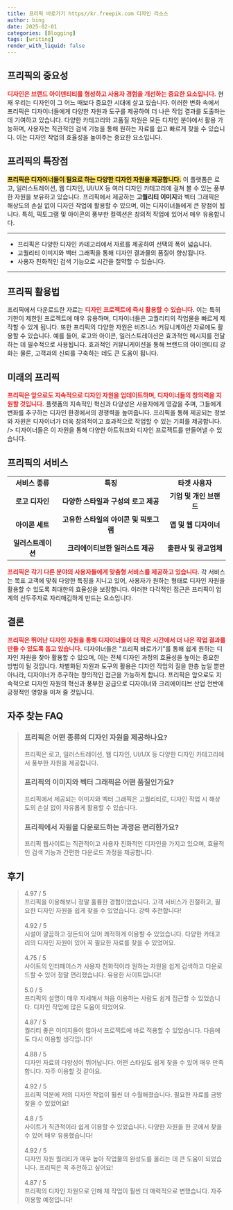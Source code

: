 ```yaml
---
title: 프리픽 바로가기 https//kr.freepik.com 디자인 리소스
author: bing
date: 2025-02-01
categories: [Blogging]
tags: [writing]
render_with_liquid: false
---
```



<h2 id='프리픽의 중요성'>프리픽의 중요성</h2>

<p><b><span style="color: #ee2323;">디자인은 브랜드 아이덴티티를 형성하고 사용자 경험을 개선하는 중요한 요소입니다.</span></b> 현재 우리는 디자인이 그 어느 때보다 중요한 시대에 살고 있습니다. 이러한 변화 속에서 프리픽은 디자이너들에게 다양한 자원과 도구를 제공하여 더 나은 작업 결과를 도출하는 데 기여하고 있습니다. 다양한 카테고리와 고품질 자원은 모든 디자인 분야에서 활용 가능하며, 사용자는 직관적인 검색 기능을 통해 원하는 자료를 쉽고 빠르게 찾을 수 있습니다. 이는 디자인 작업의 효율성을 높여주는 중요한 요소입니다.</p>

<h2 id='프리픽의 특장점'>프리픽의 특장점</h2>

<p><b><span style="background-color: #ffe066;">프리픽은 디자이너들이 필요로 하는 다양한 디자인 자원을 제공합니다.</span></b> 이 플랫폼은 로고, 일러스트레이션, 웹 디자인, UI/UX 등 여러 디자인 카테고리에 걸쳐 볼 수 있는 풍부한 자원을 보유하고 있습니다. 프리픽에서 제공하는 <b>고퀄리티 이미지</b>와 벡터 그래픽은 해상도의 손실 없이 디자인 작업에 활용할 수 있으며, 이는 디자이너들에게 큰 장점이 됩니다. 특히, 픽토그램 및 아이콘의 풍부한 컬렉션은 창의적 작업에 있어서 매우 유용합니다.</p>

<hr />

<ul>
    <li>프리픽은 다양한 디자인 카테고리에서 자료를 제공하여 선택의 폭이 넓습니다.</li>
    <li>고퀄리티 이미지와 벡터 그래픽을 통해 디자인 결과물의 품질이 향상됩니다.</li>
    <li>사용자 친화적인 검색 기능으로 시간을 절약할 수 있습니다.</li>
</ul>

<hr />

<h2 id='프리픽 활용법'>프리픽 활용법</h2>

<p>프리픽에서 다운로드한 자료는 <b><span style="color: #ee2323;">디자인 프로젝트에 즉시 활용할 수 있습니다.</span></b> 이는 특히 기한이 제한된 프로젝트에 매우 유용하며, 디자이너들은 고퀄리티의 작업물을 빠르게 제작할 수 있게 됩니다. 또한 프리픽의 다양한 자원은 비즈니스 커뮤니케이션 자료에도 활용할 수 있습니다. 예를 들어, 로고와 아이콘, 일러스트레이션은 효과적인 메시지를 전달하는 데 필수적으로 사용됩니다. 효과적인 커뮤니케이션을 통해 브랜드의 아이덴티티 강화는 물론, 고객과의 신뢰를 구축하는 데도 큰 도움이 됩니다.</p>

<h2 id='미래의 프리픽'>미래의 프리픽</h2>

<p><b><span style="color: #ee2323;">프리픽은 앞으로도 지속적으로 디자인 자원을 업데이트하며, 디자이너들의 창의력을 지원할 것입니다.</span></b> 플랫폼의 지속적인 혁신과 다양성은 사용자에게 영감을 주며, 그들에게 변화를 추구하는 디자인 환경에서의 경쟁력을 높여줍니다. 프리픽을 통해 제공되는 정보와 자원은 디자이너가 더욱 창의적이고 효과적으로 작업할 수 있는 기회를 제공합니다. /> 디자이너들은 이 자원을 통해 다양한 아트워크와 디자인 프로젝트를 만들어낼 수 있습니다.</p>

<h2 id='프리픽의 서비스'><h2 id='프리픽의 서비스'>프리픽의 서비스</h2>

<table>
    <tr>
        <td style="text-align: center; height: 17px;"><b>서비스 종류</b></td>
        <td style="text-align: center; height: 17px;"><b>특징</b></td>
        <td style="text-align: center; height: 17px;"><b>타겟 사용자</b></td>
    </tr>
    <tr>
        <td style="text-align: center; height: 17px;"><b>로고 디자인</b></td>
        <td style="text-align: center; height: 17px;"><b>다양한 스타일과 구성의 로고 제공</b></td>
        <td style="text-align: center; height: 17px;"><b>기업 및 개인 브랜드</b></td>
    </tr>
    <tr>
        <td style="text-align: center; height: 17px;"><b>아이콘 세트</b></td>
        <td style="text-align: center; height: 17px;"><b>고유한 스타일의 아이콘 및 픽토그램</b></td>
        <td style="text-align: center; height: 17px;"><b>앱 및 웹 디자이너</b></td>
    </tr>
    <tr>
        <td style="text-align: center; height: 17px;"><b>일러스트레이션</b></td>
        <td style="text-align: center; height: 17px;"><b>크리에이티브한 일러스트 제공</b></td>
        <td style="text-align: center; height: 17px;"><b>출판사 및 광고업체</b></td>
    </tr>
</table>

<p><b><span style="color: #ee2323;">프리픽은 각기 다른 분야의 사용자들에게 맞춤형 서비스를 제공하고 있습니다.</span></b> 각 서비스는 목표 고객에 맞춰 다양한 특징을 지니고 있어, 사용자가 원하는 형태로 디자인 자원을 활용할 수 있도록 최대한의 효율성을 보장합니다. 이러한 다각적인 접근은 프리픽이 업계의 선두주자로 자리매김하게 만드는 요소입니다.</p>

<h2 id='결론'>결론</h2>

<p><b><span style="color: #ee2323;">프리픽은 뛰어난 디자인 자원을 통해 디자이너들이 더 작은 시간에서 더 나은 작업 결과를 만들 수 있도록 돕고 있습니다.</span></b> 디자이너들은 "프리픽 바로가기"를 통해 쉽게 원하는 디자인 자원을 찾아 활용할 수 있으며, 이는 전체 디자인 과정의 효율성을 높이는 중요한 방법이 될 것입니다. 차별화된 자원과 도구의 활용은 디자인 작업의 질을 한층 높일 뿐만 아니라, 디자이너가 추구하는 창의적인 접근을 가능하게 합니다. 프리픽은 앞으로도 지속적으로 디자인 자원의 혁신과 풍부한 공급으로 디자이너와 크리에이티브 산업 전반에 긍정적인 영향을 미쳐 줄 것입니다.</p>


<h2 id='자주_찾는_FAQ'>자주 찾는 FAQ</h2>
<div itemscope="" itemtype="https://schema.org/FAQPage"> 
<blockquote> 
  <div itemscope="" itemprop="mainEntity" itemtype="https://schema.org/Question"> 
    <h3 itemprop="name">프리픽은 어떤 종류의 디자인 자원을 제공하나요?</h3> 
    <div itemscope="" itemprop="acceptedAnswer" itemtype="https://schema.org/Answer"> 
      <span itemprop="text"> 
        <p>프리픽은 로고, 일러스트레이션, 웹 디자인, UI/UX 등 다양한 디자인 카테고리에서 풍부한 자원을 제공합니다.</p> 
      </span> 
    </div> 
  </div> 

  <div itemscope="" itemprop="mainEntity" itemtype="https://schema.org/Question"> 
    <h3 itemprop="name">프리픽의 이미지와 벡터 그래픽은 어떤 품질인가요?</h3> 
    <div itemscope="" itemprop="acceptedAnswer" itemtype="https://schema.org/Answer"> 
      <span itemprop="text"> 
        <p>프리픽에서 제공되는 이미지와 벡터 그래픽은 고퀄리티로, 디자인 작업 시 해상도의 손실 없이 자유롭게 활용할 수 있습니다.</p> 
      </span> 
    </div> 
  </div> 

  <div itemscope="" itemprop="mainEntity" itemtype="https://schema.org/Question"> 
    <h3 itemprop="name">프리픽에서 자원을 다운로드하는 과정은 편리한가요?</h3> 
    <div itemscope="" itemprop="acceptedAnswer" itemtype="https://schema.org/Answer"> 
      <span itemprop="text"> 
        <p>프리픽 웹사이트는 직관적이고 사용자 친화적인 디자인을 가지고 있으며, 효율적인 검색 기능과 간편한 다운로드 과정을 제공합니다.</p> 
      </span> 
    </div> 
  </div> 
</blockquote> 
</div>
<h2 id='후기'>후기</h2>
<div itemscope itemtype="https://schema.org/Product">
  <blockquote>
  <div itemprop="review" itemscope itemtype="https://schema.org/Review">
      <div itemprop="reviewRating" itemscope itemtype="https://schema.org/Rating"> <span itemprop="ratingValue">4.97</span> / <span itemprop="bestRating">5</span> </div>
      <span itemprop="reviewBody">프리픽을 이용해보니 정말 훌륭한 경험이었습니다. 고객 서비스가 친절하고, 필요한 디자인 자원을 쉽게 찾을 수 있었습니다. 강력 추천합니다!</span>
  </div>
  <br>
  <div itemprop="review" itemscope itemtype="https://schema.org/Review">
      <div itemprop="reviewRating" itemscope itemtype="https://schema.org/Rating"> <span itemprop="ratingValue">4.92</span> / <span itemprop="bestRating">5</span> </div>
      <span itemprop="reviewBody">시설이 깔끔하고 정돈되어 있어 쾌적하게 이용할 수 있었습니다. 다양한 카테고리의 디자인 자원이 있어 꼭 필요한 자료를 찾을 수 있었어요.</span>
  </div>
  <br>
  <div itemprop="review" itemscope itemtype="https://schema.org/Review">
      <div itemprop="reviewRating" itemscope itemtype="https://schema.org/Rating"> <span itemprop="ratingValue">4.75</span> / <span itemprop="bestRating">5</span> </div>
      <span itemprop="reviewBody">사이트의 인터페이스가 사용자 친화적이라 원하는 자원을 쉽게 검색하고 다운로드할 수 있어 정말 편리했습니다. 유용한 사이트입니다!</span>
  </div>
  <br>
  <div itemprop="review" itemscope itemtype="https://schema.org/Review">
      <div itemprop="reviewRating" itemscope itemtype="https://schema.org/Rating"> <span itemprop="ratingValue">5.0</span> / <span itemprop="bestRating">5</span> </div>
      <span itemprop="reviewBody">프리픽의 설명이 매우 자세해서 처음 이용하는 사람도 쉽게 접근할 수 있었습니다. 디자인 작업에 많은 도움이 되었어요.</span>
  </div>
  <br>
  <div itemprop="review" itemscope itemtype="https://schema.org/Review">
      <div itemprop="reviewRating" itemscope itemtype="https://schema.org/Rating"> <span itemprop="ratingValue">4.87</span> / <span itemprop="bestRating">5</span> </div>
      <span itemprop="reviewBody">퀄리티 좋은 이미지들이 많아서 프로젝트에 바로 적용할 수 있었습니다. 다음에도 다시 이용할 생각입니다!</span>
  </div>
  <br>
  <div itemprop="review" itemscope itemtype="https://schema.org/Review">
      <div itemprop="reviewRating" itemscope itemtype="https://schema.org/Rating"> <span itemprop="ratingValue">4.88</span> / <span itemprop="bestRating">5</span> </div>
      <span itemprop="reviewBody">디자인 자료의 다양성이 뛰어납니다. 어떤 스타일도 쉽게 찾을 수 있어 매우 만족합니다. 자주 이용할 것 같아요.</span>
  </div>
  <br>
  <div itemprop="review" itemscope itemtype="https://schema.org/Review">
      <div itemprop="reviewRating" itemscope itemtype="https://schema.org/Rating"> <span itemprop="ratingValue">4.92</span> / <span itemprop="bestRating">5</span> </div>
      <span itemprop="reviewBody">프리픽 덕분에 저의 디자인 작업이 훨씬 더 수월해졌습니다. 필요한 자료를 금방 찾을 수 있었어요!</span>
  </div>
  <br>
  <div itemprop="review" itemscope itemtype="https://schema.org/Review">
      <div itemprop="reviewRating" itemscope itemtype="https://schema.org/Rating"> <span itemprop="ratingValue">4.8</span> / <span itemprop="bestRating">5</span> </div>
      <span itemprop="reviewBody">사이트가 직관적이라 쉽게 이용할 수 있었습니다. 다양한 자원을 한 곳에서 찾을 수 있어 매우 유용했습니다!</span>
  </div>
  <br>
  <div itemprop="review" itemscope itemtype="https://schema.org/Review">
      <div itemprop="reviewRating" itemscope itemtype="https://schema.org/Rating"> <span itemprop="ratingValue">4.92</span> / <span itemprop="bestRating">5</span> </div>
      <span itemprop="reviewBody">디자인 자원 퀄리티가 매우 높아 작업물의 완성도를 올리는 데 큰 도움이 되었습니다. 프리픽은 꼭 추천하고 싶어요!</span>
  </div>
  <br>
  <div itemprop="review" itemscope itemtype="https://schema.org/Review">
      <div itemprop="reviewRating" itemscope itemtype="https://schema.org/Rating"> <span itemprop="ratingValue">4.87</span> / <span itemprop="bestRating">5</span> </div>
      <span itemprop="reviewBody">프리픽의 디자인 자원으로 인해 제 작업이 훨씬 더 매력적으로 변했습니다. 자주 이용할 예정입니다!</span>
  </div>
  </blockquote>
</div>

